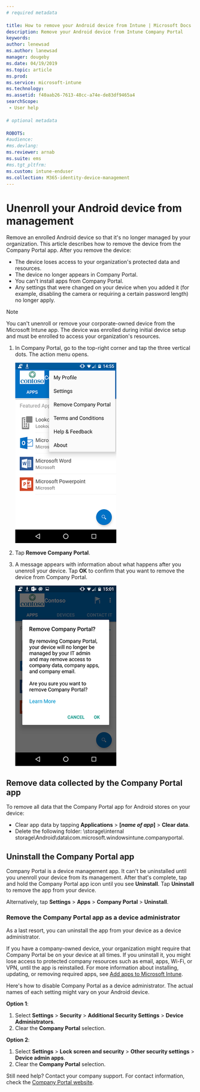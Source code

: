 ```yaml
---
# required metadata

title: How to remove your Android device from Intune | Microsoft Docs
description: Remove your Android device from Intune Company Portal
keywords:
author: lenewsad
ms.author: lanewsad
manager: dougeby
ms.date: 04/19/2019
ms.topic: article
ms.prod:
ms.service: microsoft-intune
ms.technology:
ms.assetid: f40aab26-7613-48cc-a74e-de83df9465a4
searchScope:
 - User help

# optional metadata

ROBOTS:   
#audience:
#ms.devlang:
ms.reviewer: arnab
ms.suite: ems
#ms.tgt_pltfrm:
ms.custom: intune-enduser
ms.collection: M365-identity-device-management
---
```


# Unenroll your Android device from management  

Remove an enrolled Android device so that it's no longer managed by your organization. This article describes how to remove the device from the Company Portal app. After you remove the device:  

* The device loses access to your organization's protected data and resources.
* The device no longer appears in Company Portal.
* You can’t install apps from Company Portal.
* Any settings that were changed on your device when you added it (for example, disabling the camera or requiring a certain password length) no longer apply.  

> [!NOTE]
> You can't unenroll or remove your corporate-owned device from the 
> Microsoft Intune app. The device was enrolled during initial device setup and must be enrolled to access your organization's resources.  

1. In Company Portal, go to the top-right corner and tap the three vertical dots. The action menu opens.

   ![A screenshot of the Android Company Portal app, with the action menu opened in the top right corner. The new "remove company portal" option is available as the third option, underneath "my profile" and "settings", and above "terms and conditions", "help and feedback", and "about".](./media/android_remove_cp_menu_action_after_1705.png)

2. Tap **Remove Company Portal**.  

3. A message appears with information about what happens after you unenroll your device. Tap **OK** to confirm that you want to remove the device from Company Portal.

   ![A screenshot of the confirmation available after selecting the new "remove company portal" option from the action menu.](./media/android_remove_cp_menu_confirmation_after_1705.png)

## Remove data collected by the Company Portal app  

To remove all data that the Company Portal app for Android stores on your device:

- Clear app data by tapping **Applications** > **[*name of app*]** > **Clear data**.
- Delete the following folder: \storage\internal storage\Android\data\com.microsoft.windowsintune.companyportal.

## Uninstall the Company Portal app  
Company Portal is a device management app. It can't be uninstalled until you unenroll your device from its management. After that's complete, tap and hold the Company Portal app icon until you see **Uninstall**. Tap **Uninstall** to remove the app from your device.  

Alternatively, tap **Settings** > **Apps** > **Company Portal** > **Uninstall**.  

### Remove the Company Portal app as a device administrator  
As a last resort, you can uninstall the app from your device as a device administrator.  

If you have a company-owned device, your organization might require that Company Portal be on your device at all times. If you uninstall it, you might lose access to protected company resources such as email, apps, Wi-Fi, or VPN, until the app is reinstalled. For more information about installing, updating, or removing required apps, see [Add apps to Microsoft Intune](apps-add.md#apps-that-are-added-automatically-by-intune).  

Here's how to disable Company Portal as a device administrator. The actual names of each setting might vary on your Android device.  

**Option 1**:  
1. Select **Settings** > **Security** > **Additional Security Settings** > **Device Administrators**.  
2. Clear the **Company Portal** selection.  

**Option 2**:  
1. Select **Settings** > **Lock screen and security** > **Other security settings** > **Device admin apps**.  
2. Clear the **Company Portal** selection.    

Still need help? Contact your company support. For contact information, check the [Company Portal website](https://go.microsoft.com/fwlink/?linkid=2010980).
